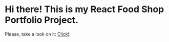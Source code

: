 # Hi there! This is my React Food Shop Portfolio Project.
Please, take a look on it:
[Click!](https://AlexAven.github.io/Food-shop).

